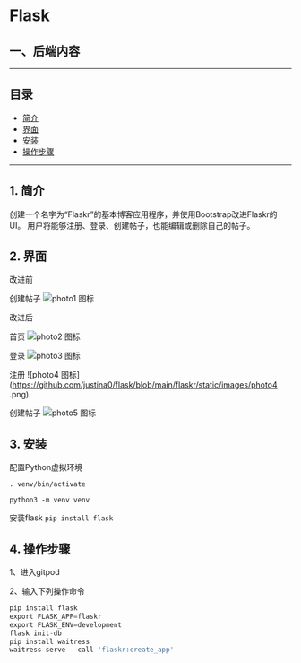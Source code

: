 # Flask

## 一、后端内容

----
## 目录
* [简介](#jump1)
* [界面](#jump2)
* [安装](#jump3)
* [操作步骤](#jump4)
----
## <span id="jump1">1. 简介</span>
创建一个名字为“Flaskr”的基本博客应用程序，并使用Bootstrap改进Flaskr的UI。
用户将能够注册、登录、创建帖子，也能编辑或删除自己的帖子。

## <span id="jump2">2. 界面</span>
改进前

创建帖子
![photo1 图标](https://github.com/justina0/flask/blob/main/flaskr/static/images/photo1.png)

改进后

首页
![photo2 图标](https://github.com/justina0/flask/blob/main/flaskr/static/images/photo2.png)

登录
![photo3 图标](https://github.com/justina0/flask/blob/main/flaskr/static/images/photo3.png)

注册
![photo4 图标](https://github.com/justina0/flask/blob/main/flaskr/static/images/photo4 .png)

创建帖子
![photo5 图标](https://github.com/justina0/flask/blob/main/flaskr/static/images/photo5.png)

## <span id="jump3">3. 安装</span>
配置Python虚拟环境  

`. venv/bin/activate`   

`python3 -m venv venv`

安装flask
`pip install flask`

## <span id="jump4">4. 操作步骤</span>
1、进入gitpod

2、输入下列操作命令
```python
pip install flask
export FLASK_APP=flaskr
export FLASK_ENV=development
flask init-db
pip install waitress
waitress-serve --call 'flaskr:create_app'
```


